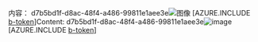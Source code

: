 <span data-ttu-id="c240f-101">内容： d7b5bd1f-d8ac-48f4-a486-99811e1aee3e![图像](288b896e-221c-4ba4-9db9-c1abda3ef728.png)
[AZURE.INCLUDE [b-token](98eb374a-b142-4521-8e98-14a7d0e29bba.md)]</span><span class="sxs-lookup"><span data-stu-id="c240f-101">Content: d7b5bd1f-d8ac-48f4-a486-99811e1aee3e![image](288b896e-221c-4ba4-9db9-c1abda3ef728.png)
[AZURE.INCLUDE [b-token](98eb374a-b142-4521-8e98-14a7d0e29bba.md)]</span></span>
